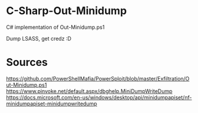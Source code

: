 # C-Sharp-Out-Minidump
C# implementation of Out-Minidump.ps1

Dump LSASS, get credz :D

# Sources
https://github.com/PowerShellMafia/PowerSploit/blob/master/Exfiltration/Out-Minidump.ps1
https://www.pinvoke.net/default.aspx/dbghelp.MiniDumpWriteDump
https://docs.microsoft.com/en-us/windows/desktop/api/minidumpapiset/nf-minidumpapiset-minidumpwritedump


